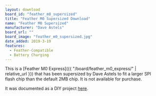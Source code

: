 ```yaml
---
layout: download
board_id: "feather_m0_supersized"
title: "Feather M0 Supersized Download"
name: "Feather M0 Supersized"
manufacturer: "Dave Astels"
board_url: ""
board_image: "feather_m0_supersized.jpg"
date_added: 2019-3-19
features:
  - Feather-Compatible
  - Battery Charging
---
```


This is a [Feather M0 Express]({{ "/board/feather_m0_express/" | relative_url }}) that has been
supersized by Dave Astels to fit a larger SPI flash chip than the default 2MB chip. It is not
available for purchase.

It was documented as a DIY project [here](http://daveastels.com/feather-m0-express-supersizing.html).
